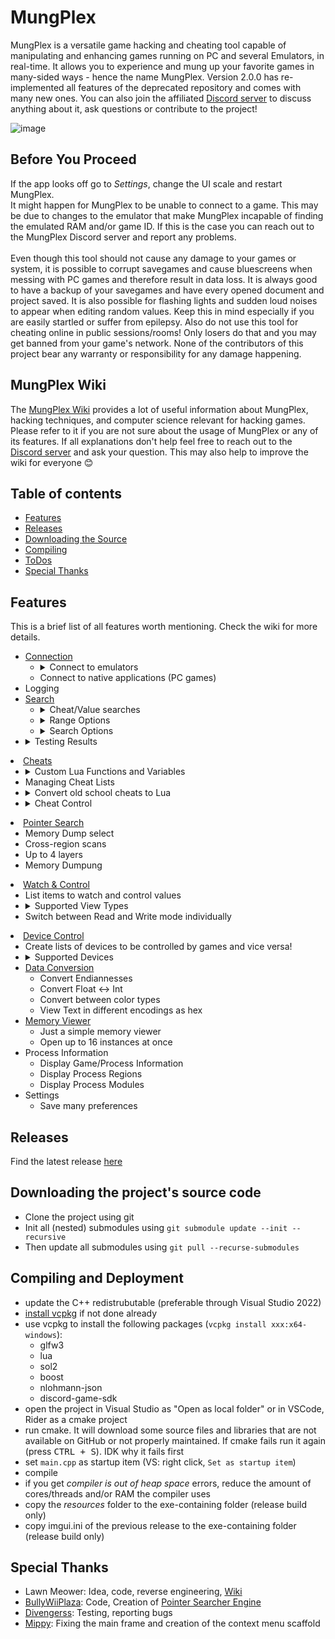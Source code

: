 # MungPlex

MungPlex is a versatile game hacking and cheating tool capable of manipulating and enhancing games running on PC and several Emulators, in real-time. It allows you to experience and mung up your favorite games in many-sided ways - hence the name MungPlex. Version 2.0.0 has re-implemented all features of the deprecated repository and comes with many new ones. You can also join the affiliated [Discord server](https://discord.gg/wU62ZTvQRj) to discuss anything about it, ask questions or contribute to the project!

![image](https://github.com/user-attachments/assets/864c1518-61ee-45c4-85d9-f24635092d40)


## Before You Proceed
If the app looks off go to *Settings*, change the UI scale and restart MungPlex.</br>
It might happen for MungPlex to be unable to connect to a game. This may be due to changes to the emulator that make MungPlex incapable of finding the emulated RAM and/or game ID. If this is the case you can reach out to the MungPlex Discord server and report any problems.</br>
</br>
Even though this tool should not cause any damage to your games or system, it is possible to corrupt savegames and cause bluescreens when messing with PC games and therefore result in data loss. It is always good to have a backup of your savegames and have every opened document and project saved.
It is also possible for flashing lights and sudden loud noises to appear when editing random values. Keep this in mind especially if you are easily startled or suffer from epilepsy.
Also do not use this tool for cheating online in public sessions/rooms! Only losers do that and you may get banned from your game's network.
None of the contributors of this project bear any warranty or responsibility for any damage happening.

## MungPlex Wiki
The [MungPlex Wiki](https://github.com/CosmoCortney/MungPlex/wiki) provides a lot of useful information about MungPlex, hacking techniques, and computer science relevant for hacking games. Please refer to it if you are not sure about the usage of MungPlex or any of its features. If all explanations don't help feel free to reach out to the [Discord server](https://discord.gg/wU62ZTvQRj) and ask your question. This may also help to improve the wiki for everyone 😊

## Table of contents
- [Features](#features)
- [Releases](#releases)
- [Downloading the Source](#downloading)
- [Compiling](#compiling)
- [ToDos](#todo)
- [Special Thanks](#kiitos)

<a name="features"></a>
## Features
This is a brief list of all features worth mentioning. Check the wiki for more details.

<ul>
  <li><a href="https://github.com/CosmoCortney/MungPlex/wiki/Connection-Window">Connection</a>
    <ul>
      <li><details><summary>Connect to emulators</summary>
        <ul>
          <li>Mesen (SNES)</li>
          <li>Project64 (Nintendo 64)</li>
          <li>Dolphin (GameCube, Triforce, Wii, WiiWare)</li>
          <li>Cemu (Wii U)</li>
          <li>Yuzu (Switch) Experimental!</li>
          <li>mGBA (GameBoy (Color/Advance))</li>
          <li>melonDS (Nintendo DS)</li>
          <li>Lime3DS (3DS)</li>
          <li>No$psx (PS1)</li>
          <li>PCSX2 (PS2)</li>
          <li>RPCS3 (PS3)</li>
          <li>PPSSPP (PSP)</li>
          <li>Fusion (Mega Drive, 32X, Mega-CD)</li>
        </ul></details>
      </li>
      <li>Connect to native applications (PC games)</li>
    </ul>
  </li>
  <li>Logging</li>
  <li><a href="https://github.com/CosmoCortney/MungPlex/wiki/Search-Options">Search</a>
    <ul>
      <li><details><summary>Cheat/Value searches</summary>
        <ul>
          <li>Data Types
            <ul>
              <li>Primitives
                <ul>
                  <li>Integers (8, 16, 32, 64 bit) as either signed or unsigned</li>
                  <li>Floats with single and double precision</li>
                </ul>
              </li>
              <li>Arrays
                <ul>
                  <li>Supports unsigned integers</li>
                  <li>wildcards</li>
                </ul>
              </li>
              <li>Colors
                <ul>
                  <li>RGB888 (RGB)</li>
                  <li>RGBA8888 (RGBA)</li>
                  <li>RGB565</li>
                  <li>RGB5A3</li>
                  <li>RGBF</li>
                  <li>RGBAF</li>
                </ul>
              </li>
              <li>String/Text
                <ul>
                  <li>ASCII</li>
                  <li>UTF-8</li>
                  <li>UTF-16 LE</li>
                  <li>UTF-16 BE</li>
                  <li>UTF-32 LE</li>
                  <li>UTF-32 BE</li>
                  <li>Shift-Jis CP932</li>
                  <li>KS X 1001</li>
                  <li>Jis X 0201 Full Width Katakana</li>
                  <li>Jis X 0201 Half Width Katakana</li>
                  <li>ISO-8859-1 - ISO-8859-16</li>
                  <li>Pokémon Gen I English</li>
                  <li>Pokémon Gen I French/German</li>
                  <li>Pokémon Gen I Italian/Spanish</li>
                  <li>Pokémon Gen I Japanese</li>
                </ul>
              </li>
            </ul>
          </li></details>
          <li><details><summary>Range Options</summary>
            <ul>
              <li>Define search range</li>
              <li>Cross-Region searches</li>
              <li>Decide whether to include executable and read-only ranges</li>
              <li>Endianness select</li>
              <li>Region re-reordering</li>
            </ul></details>
          </li>
          <li><details><summary>Search Options</summary>
            <ul>
              <li>Select counter iteration to compare against</li>
              <li>Define value alignment</li>
              <li>Comparison Types
                <ul>
                  <li>Unknown Value</li>
                  <li>Known Value</li>
                </ul>
              </li>
              <li>Condition Types
                <ul>
                  <li>Equal</li>
                  <li>Unequal</li>
                  <li>Greater</li>
                  <li>Greater or Equal</li>
                  <li>Lower</li>
                  <li>Lower or Equal</li>
                  <li>Increased by</li>
                  <li>Decreased by</li>
                  <li>Value Between</li>
                  <li>Value Not Between</li>
                  <li>AND</li>
                  <li>OR</li>
                </ul>
              </li>
              <li>Accuracy
                <ul>
                  <li>applicable on floats and Colors</li>
                </ul>
              </li>
              <li>Cached Searches</li>
              <li>Searches without undo features</li>
              <li>Hex integers</li>
              <li>Case-sensitivity switch for string searches</li>
              <li>On-screen color picker</li>
            </ul></details>
          </li>
        </ul>
      </li>
      <li><details><summary>Testing Results</summary>
        <ul>
          <li>Results List
            <ul>
              <li>Columns for last results, previous results, difference, and real-time</li>
              <li>Poke/write either one value to a specific address or to all selected</li>
              <li>Options to scroll through result pages</li>
              <li>Define the max. amount of results per page</li>
            </ul>
          </li>
        </ul></details>
      </li>
    </ul>
  </li>
  <li><a href="https://github.com/CosmoCortney/MungPlex/wiki/Cheats-Window">Cheats</a>
    <ul>
      <li><details><summary>Custom Lua Functions and Variables</summary>
        <ul>
          <li>Read Functions
            <ul>
              <li>Boolen, integers (signed or unsigned), floats (single, double)</li>
              <li>Arrays of integers (signed or unsigned), floats (single, double)</li>
            </ul>
          </li>
          <li>Write Functions
            <ul>
              <li>Boolen, integers (signed or unsigned), floats (single, double)</li>
              <li>Tables of integers (signed or unsigned), floats (single, double)</li>
            </ul>
          </li>
          <li>RAM Fill and Slide
            <ul>
              <li>integers (signed or unsigned), floats (single, double)</li>
            </ul>
          </li>
          <li>Logging
            <ul>
              <li>Text, boolean integers (signed or unsigned), floats (single, double)</li>
            </ul>
          </li>
          <li>Range Check</li>
          <li>Memory Copy</li>
          <li>Registers
            <ul>
              <li>32 for each, integer, number and bool</li>
              <li>Get Module Addresses</li>
            </ul>
          </li>
        </ul></details>
          <li>Managing Cheat Lists</li>
          <li><details><summary>Convert old school cheats to Lua</summary>
            <ul>
              <li>GCN Action Replay</li>
            </ul></details>
          </li>
          <li><details><summary>Cheat Control</summary>
            <ul>
              <li>Whether to take cheats from list or text field</li>
              <li>Define execution rate</li>
            </ul></details>
          </li>
      </li>
    </ul>
  </li>
  <li><a href="https://github.com/CosmoCortney/MungPlex/wiki/Pointer-Search">Pointer Search</a>
    <ul>
      <li>Memory Dump select</li>
      <li>Cross-region scans</li>
      <li>Up to 4 layers</li>
      <li>Memory Dumpung</li>
    </ul>
  </li>
  <li><a href="https://github.com/CosmoCortney/MungPlex/wiki/Watch-&-Control">Watch & Control</a>
    <ul>
      <li>List items to watch and control values</li>
      <li><details><summary>Supported View Types</summary>
        <ul>
          <li>Integral: Int (8, 16, 32, 64 bit. Signed and unsigned)
            <ul>
              <li>Slider in Write Mode</li>
              <li>Histogram plotting in Read Mode</li>
            </ul>
          </li>
          <li>Float: Signle, Double
            <ul>
              <li>Slider in Write Mode</li>
              <li>Graph plotting in Read Mode</li>
            </ul>
          </li>
          <li>Boolen</li>
          <li>DIP Switch</li>
        </ul></details>
      </li>
      <li>Switch between Read and Write mode individually</li>
    </ul>
  </li>


 <li><a href="https://github.com/CosmoCortney/MungPlex/wiki/Device-Control">Device Control</a>
    <ul>
      <li>Create lists of devices to be controlled by games and vice versa!</li>
      <li><details><summary>Supported Devices</summary>
        <ul>
          <li>Lovense Toys</li>
        </ul></details>
      </li>
  </li>
  <li><a href="https://github.com/CosmoCortney/MungPlex/wiki/Data-Conversion">Data Conversion</a>
    <ul>
      <li>Convert Endiannesses</li>
      <li>Convert Float &lt;-&gt; Int</li>
      <li>Convert between color types</li>
      <li>View Text in different encodings as hex</li>
    </ul>
  </li>
  <li><a href="https://github.com/CosmoCortney/MungPlex/wiki/Memory-Viewer">Memory Viewer</a>
    <ul>
      <li>Just a simple memory viewer</li>
      <li>Open up to 16 instances at once</li>
    </ul>
  </li>
  <li>Process Information
    <ul>
      <li>Display Game/Process Information</li>
      <li>Display Process Regions</li>
      <li>Display Process Modules</li>
    </ul>
  </li>
  <li>Settings
    <ul>
      <li>Save many preferences</li>
    </ul>
  </li>
</ul>

<a name="releases"></a>
## Releases
Find the latest release [here](https://github.com/CosmoCortney/MungPlex/releases/)

<a name="downloading"></a>
## Downloading the project's source code
- Clone the project using git
- Init all (nested) submodules using ``git submodule update --init --recursive``
- Then update all submodules using ``git pull --recurse-submodules``

<a name="compiling"></a>
## Compiling and Deployment
- update the C++ redistrubutable (preferable through Visual Studio 2022)
- [install vcpkg](https://learn.microsoft.com/de-de/vcpkg/get_started/get-started?pivots=shell-powershell) if not done already
- use vcpkg to install the following packages (``vcpkg install xxx:x64-windows``): 
  - glfw3
  - lua
  - sol2
  - boost
  - nlohmann-json
  - discord-game-sdk
- open the project in Visual Studio as "Open as local folder" or in VSCode, Rider as a cmake project
- run cmake. It will download some source files and libraries that are not available on GitHub or not properly maintained. If cmake fails run it again (press <kbd>CTRL + S</kbd>). IDK why it fails first
- set ``main.cpp`` as startup item (VS: right click, ``Set as startup item``)
- compile
- if you get *compiler is out of heap space* errors, reduce the amount of cores/threads and/or RAM the compiler uses
- copy the *resources* folder to the exe-containing folder (release build only)
- copy imgui.ini of the previous release to the exe-containing folder (release build only)

<a name="kiitos"></a>
## Special Thanks
- Lawn Meower: Idea, code, reverse engineering, [Wiki](https://github.com/CosmoCortney/MungPlex/wiki)
- [BullyWiiPlaza](https://github.com/BullyWiiPlaza/): Code, Creation of [Pointer Searcher Engine](https://github.com/BullyWiiPlaza/Universal-Pointer-Searcher-Engine)
- [Divengerss](https://www.youtube.com/channel/UCZDBXfuNiVXXb7Wbh_syiDw): Testing, reporting bugs
- [Mippy](https://github.com/Mipppy): Fixing the main frame and creation of the context menu scaffold
